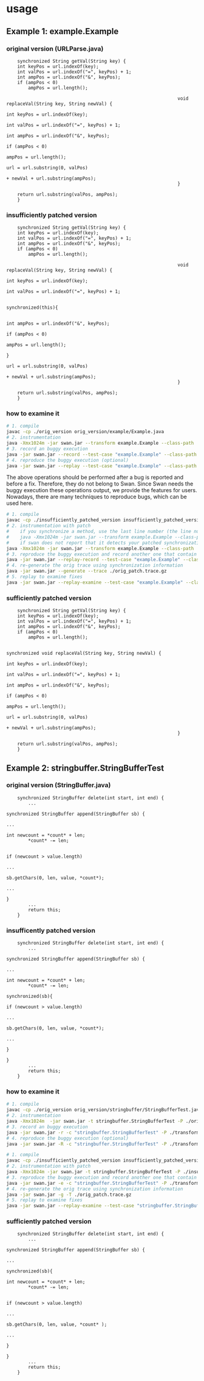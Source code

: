 usage
=====

Example 1: example.Example
---------------------------

### original version (URLParse.java)

        synchronized String getVal(String key) {
		int keyPos = url.indexOf(key);
		int valPos = url.indexOf("=", keyPos) + 1;
		int ampPos = url.indexOf("&", keyPos);
		if (ampPos < 0)
			ampPos = url.length();

                                                                   void replaceVal(String key, String newVal) {
                                                                           int keyPos = url.indexOf(key);
                                                                           int valPos = url.indexOf("=", keyPos) + 1;
                                                                           int ampPos = url.indexOf("&", keyPos);
                                                                           if (ampPos < 0)
                                                                               ampPos = url.length();
                                                                           url = url.substring(0, valPos) 
                                                                                       + newVal + url.substring(ampPos);
                                                                   }

		return url.substring(valPos, ampPos);
        }

### insufficiently patched version

        synchronized String getVal(String key) {
		int keyPos = url.indexOf(key);
		int valPos = url.indexOf("=", keyPos) + 1;
		int ampPos = url.indexOf("&", keyPos);
		if (ampPos < 0)
			ampPos = url.length();

                                                                   void replaceVal(String key, String newVal) {
                                                                           int keyPos = url.indexOf(key);
                                                                           int valPos = url.indexOf("=", keyPos) + 1;

                                                                           synchronized(this){

                                                                           int ampPos = url.indexOf("&", keyPos);
                                                                           if (ampPos < 0)
                                                                               ampPos = url.length();
                                                                           }
                                                                           url = url.substring(0, valPos) 
                                                                                       + newVal + url.substring(ampPos);
                                                                   }

		return url.substring(valPos, ampPos);
        }

### how to examine it

```bash
# 1. compile
javac -cp ./orig_version orig_version/example/Example.java 
# 2. instrumentation
java -Xmx1024m -jar swan.jar --transform example.Example --class-path ./orig_version 
# 3. record an buggy execution
java -jar swan.jar --record --test-case "example.Example" --class-path ./transformed_version_example_Example 
# 4. reproduce the buggy execution (optional)
java -jar swan.jar --replay --test-case "example.Example" --class-path ./transformed_version_example_Example --trace ./orig.trace.gz 
```

The above operations should be performed after a bug is reported and before a fix. Therefore, they do not belong to Swan. Since Swan needs the buggy execution these operations output, we provide the features for users. Nowadays, there are many techniques to reproduce bugs, which can be used here.

```bash
# 1. compile
javac -cp ./insufficiently_patched_version insufficiently_patched_version/example/Example.java 
# 2. instrumentation with patch
#    if you synchronize a method, use the last line number (the line number of '}') as the argument, e.g.
#    java -Xmx1024m -jar swan.jar --transform example.Example --class-path ./sufficiently_patched_version --patch :27
#    if swan does not report that it detects your patched synchronization, please read soot's documents to see rules of line numbers.
java -Xmx1024m -jar swan.jar --transform example.Example --class-path ./insufficiently_patched_version --patch :22,:26 
# 3. reproduce the buggy execution and record another one that contain the patch information
java -jar swan.jar --replay-record --test-case "example.Example" --class-path ./transformed_version_with_patches_example_Example --trace ./orig.trace.gz 
# 4. re-generate the orig trace using synchronization information
java -jar swan.jar --generate --trace ./orig_patch.trace.gz 
# 5. replay to examine fixes
java -jar swan.jar --replay-examine --test-case "example.Example" --class-path ./transformed_version_with_patches_example_Example --trace ./new.1.trace.gz 
```

### sufficiently patched version


        synchronized String getVal(String key) {
		int keyPos = url.indexOf(key);
		int valPos = url.indexOf("=", keyPos) + 1;
		int ampPos = url.indexOf("&", keyPos);
		if (ampPos < 0)
			ampPos = url.length();

                                                                   synchronized void replaceVal(String key, String newVal) {
                                                                           int keyPos = url.indexOf(key);
                                                                           int valPos = url.indexOf("=", keyPos) + 1;
                                                                           int ampPos = url.indexOf("&", keyPos);
                                                                           if (ampPos < 0)
                                                                               ampPos = url.length();
                                                                           url = url.substring(0, valPos) 
                                                                                       + newVal + url.substring(ampPos);
                                                                   }

		return url.substring(valPos, ampPos);
        }

Example 2: stringbuffer.StringBufferTest
------------------------------------------

### original version (StringBuffer.java)

        synchronized StringBuffer delete(int start, int end) {
            ...
                                                                    synchronized StringBuffer append(StringBuffer sb) {
                                                                            ...
                                                                            int newcount = *count* + len;
            *count* -= len;
                                                                              
                                                                            if (newcount > value.length)
                                                                                 ...
                                                                                 sb.getChars(0, len, value, *count*);
                                                                                 ...
                                                                            }
            ...
            return this;
        }


### insufficently patched version

        synchronized StringBuffer delete(int start, int end) {
            ...
                                                                    synchronized StringBuffer append(StringBuffer sb) {
                                                                            ...
                                                                            int newcount = *count* + len;
            *count* -= len;
                                                                            synchronized(sb){  
                                                                            if (newcount > value.length)
                                                                                 ...
                                                                                 sb.getChars(0, len, value, *count*);
                                                                                 ...
                                                                            }
                                                                            }
            ...
            return this;
        }

### how to examine it

```bash
# 1. compile
javac -cp ./orig_version orig_version/stringbuffer/StringBufferTest.java 
# 2. instrumentation
java -Xmx1024m  -jar swan.jar -t stringbuffer.StringBufferTest -P ./orig_version 
# 3. record an buggy execution
java -jar swan.jar -r -c "stringbuffer.StringBufferTest" -P ./transformed_version_stringbuffer_StringBufferTest 
# 4. reproduce the buggy execution (optional)
java -jar swan.jar -R -c "stringbuffer.StringBufferTest" -P ./transformed_version_stringbuffer_StringBufferTest -T ./orig.trace.gz 
```

```bash
# 1. compile
javac -cp ./insufficiently_patched_version insufficiently_patched_version/stringbuffer/StringBufferTest.java 
# 2. instrumentation with patch
java -Xmx1024m -jar swan.jar -t stringbuffer.StringBufferTest -P ./insufficiently_patched_version -p :443,:448
# 3. reproduce the buggy execution and record another one that contain the patch information
java -jar swan.jar -e -c "stringbuffer.StringBufferTest" -P ./transformed_version_with_patches_stringbuffer_StringBufferTest -T ./orig.trace.gz 
# 4. re-generate the orig trace using synchronization information
java -jar swan.jar -g -T ./orig_patch.trace.gz 
# 5. replay to examine fixes
java -jar swan.jar --replay-examine --test-case "stringbuffer.StringBufferTest" --class-path ./transformed_version_with_patches_stringbuffer_StringBufferTest --trace ./new.1.trace.gz 
```

### sufficiently patched version

        synchronized StringBuffer delete(int start, int end) {
            ...
                                                                    synchronized StringBuffer append(StringBuffer sb) {
                                                                            ...
                                                                            synchronized(sb){ 
                                                                            int newcount = *count* + len;
            *count* -= len;
                                                                             
                                                                            if (newcount > value.length)
                                                                                 ...
                                                                                 sb.getChars(0, len, value, *count* );
                                                                                 ...
                                                                            }
                                                                            }
            ...
            return this;
        }

